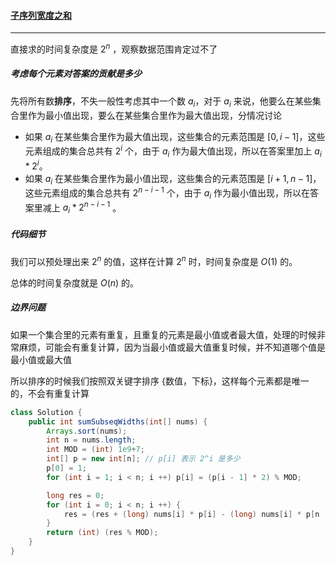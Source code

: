#### <a href="https://leetcode.cn/problems/sum-of-subsequence-widths/">子序列宽度之和</a>

-----------------

直接求的时间复杂度是 $2^n$ ，观察数据范围肯定过不了

##### 考虑每个元素对答案的贡献是多少

先将所有数**排序**，不失一般性考虑其中一个数 $a_i$，对于 $a_i$ 来说，他要么在某些集合里作为最小值出现，要么在某些集合里作为最大值出现，分情况讨论

- 如果 $a_i$ 在某些集合里作为最大值出现，这些集合的元素范围是 $[0, i - 1]$，这些元素组成的集合总共有 $2^i$ 个，由于 $a_i$ 作为最大值出现，所以在答案里加上 $a_i * 2^i$。
- 如果 $a_i$ 在某些集合里作为最小值出现，这些集合的元素范围是 $[i + 1, n - 1]$，这些元素组成的集合总共有 $2^{n - i - 1}$ 个，由于 $a_i$ 作为最小值出现，所以在答案里减上 $a_i * 2^{n - i - 1}$ 。

##### 代码细节

我们可以预处理出来 $2^n$ 的值，这样在计算 $2^n$ 时，时间复杂度是 $O(1)$ 的。

总体的时间复杂度就是 $O(n)$ 的。

##### 边界问题

如果一个集合里的元素有重复，且重复的元素是最小值或者最大值，处理的时候非常麻烦，可能会有重复计算，因为当最小值或最大值重复时候，并不知道哪个值是最小值或最大值

所以排序的时候我们按照双关键字排序 {数值，下标}，这样每个元素都是唯一的，不会有重复计算

```java
class Solution {
    public int sumSubseqWidths(int[] nums) {
        Arrays.sort(nums);
        int n = nums.length;
        int MOD = (int) 1e9+7;
        int[] p = new int[n]; // p[i] 表示 2^i 是多少
        p[0] = 1;
        for (int i = 1; i < n; i ++) p[i] = (p[i - 1] * 2) % MOD;

        long res = 0;
        for (int i = 0; i < n; i ++) {
            res = (res + (long) nums[i] * p[i] - (long) nums[i] * p[n - i - 1]) % MOD;
        }
        return (int) (res % MOD);
    }
}
```

